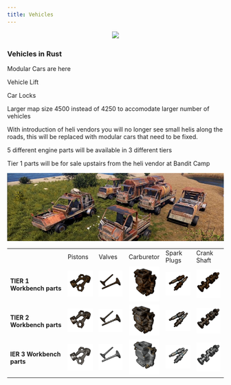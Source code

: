 ```yaml
---
title: Vehicles
---
```


<p>
  
<center><img src="wiki/images/vehicles.png"></center>

<p>

<h3>Vehicles in Rust</h3>
<p>

<p>Modular Cars are here</p>
<p>Vehicle Lift</p>
<p>Car Locks</p>
<p>Larger map size 4500 instead of 4250 to accomodate larger number of vehicles</p>
<p>With introduction of heli vendors you will no longer see small helis along the roads, this will be replaced with modular cars that need to be fixed.</p>
<p>5 different engine parts will be available in 3 different tiers</p>
<p>Tier 1 parts will be for sale upstairs from the heli vendor at Bandit Camp</p>
<p>
<center><img src="wiki/images/modular.png">

  <table>
 
  <tr>
    <td></td>
	<td>Pistons</td>
	<td>Valves</td>
	<td>Carburetor</td>
	<td>Spark Plugs</td>
	<td>Crank Shaft</td>
  </tr>
  <tr>
	<td> <h4>TIER 1 Workbench parts</h4></td>
	<td><center><img width="70" src="wiki/images/modular_02.gif"></center></td>
   <td><center><img width="70" src="wiki/images/modular_03.gif"></center></td>
   <td><center><img width="70" src="wiki/images/modular_04.gif"></center></td>
   <td><center><img width="70" src="wiki/images/modular_05.gif"></center></td>
   <td><center><img width="70" src="wiki/images/modular_06.gif"></center></td>
  </tr>
   <tr>
	<td> <h4>TIER 2 Workbench parts</h4></td>
	<td><center><img width="70" src="wiki/images/modular_08.gif"></center></td>
   <td><center><img width="70" src="wiki/images/modular_09.gif"></center></td>
   <td><center><img width="70" src="wiki/images/modular_10.gif"></center></td>
   <td><center><img width="70" src="wiki/images/modular_11.gif"></center></td>
   <td><center><img width="70" src="wiki/images/modular_12.gif"></center></td>
  </tr>
   <tr>
	<td> <h4>IER 3 Workbench parts</h4></td>
	<td><center><img width="70" src="wiki/images/modular_13.gif"></center></td>
   <td><center><img width="70" src="wiki/images/modular_14.gif"></center></td>
   <td><center><img width="70" src="wiki/images/modular_15.gif"></center></td>
   <td><center><img width="70" src="wiki/images/modular_16.gif"></center></td>
   <td><center><img width="70" src="wiki/images/modular_17.gif"></center></td>
  </tr>
  </table>